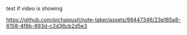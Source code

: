 test if video is showing

https://github.com/pichaipusit/note-taker/assets/98447346/23e185a8-6158-4f8b-893d-c2d36cb2d5e3

